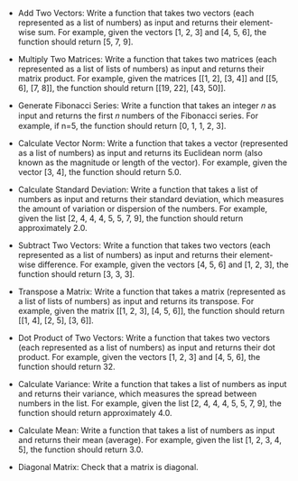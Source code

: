 * Add Two Vectors: Write a function that takes two vectors (each represented as a list of numbers) as input and returns their element-wise sum. For example, given the vectors [1, 2, 3] and [4, 5, 6], the function should return [5, 7, 9].

* Multiply Two Matrices: Write a function that takes two matrices (each represented as a list of lists of numbers) as input and returns their matrix product. For example, given the matrices [[1, 2], [3, 4]] and [[5, 6], [7, 8]], the function should return [[19, 22], [43, 50]].

* Generate Fibonacci Series: Write a function that takes an integer 𝑛 as input and returns the first 𝑛 numbers of the Fibonacci series. For example, if n=5, the function should return [0, 1, 1, 2, 3].

* Calculate Vector Norm: Write a function that takes a vector (represented as a list of numbers) as input and returns its Euclidean norm (also known as the magnitude or length of the vector). For example, given the vector [3, 4], the function should return 5.0.

* Calculate Standard Deviation: Write a function that takes a list of numbers as input and returns their standard deviation, which measures the amount of variation or dispersion of the numbers. For example, given the list [2, 4, 4, 4, 5, 5, 7, 9], the function should return approximately 2.0.

* Subtract Two Vectors: Write a function that takes two vectors (each represented as a list of numbers) as input and returns their element-wise difference. For example, given the vectors [4, 5, 6] and [1, 2, 3], the function should return [3, 3, 3].

* Transpose a Matrix: Write a function that takes a matrix (represented as a list of lists of numbers) as input and returns its transpose. For example, given the matrix [[1, 2, 3], [4, 5, 6]], the function should return [[1, 4], [2, 5], [3, 6]].

* Dot Product of Two Vectors: Write a function that takes two vectors (each represented as a list of numbers) as input and returns their dot product. For example, given the vectors [1, 2, 3] and [4, 5, 6], the function should return 32.

* Calculate Variance: Write a function that takes a list of numbers as input and returns their variance, which measures the spread between numbers in the list. For example, given the list [2, 4, 4, 4, 5, 5, 7, 9], the function should return approximately 4.0.

* Calculate Mean: Write a function that takes a list of numbers as input and returns their mean (average). For example, given the list [1, 2, 3, 4, 5], the function should return 3.0.

* Diagonal Matrix: Check that a matrix is ​​diagonal.
